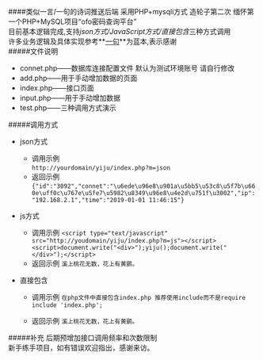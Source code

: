 ####类似一言/一句的诗词推送后端 采用PHP+mysqli方式
造轮子第二次
缅怀第一个PHP+MySQL项目“ofo密码查询平台”  
目前基本逻辑完成,支持*json方式/JavaScript方式/直接包含*三种方式调用  
许多业务逻辑及具体实现参考**[一句](http://yijuzhan.com/)**为蓝本,表示感谢  
#####文件说明
* connet.php——数据库连接配置文件 默认为测试环境账号 请自行修改
* add.php——用于手动增加数据的页面
* index.php——接口页面
* input.php——用于手动增加数据
* test.php——三种调用方式演示

#####调用方式
* json方式  
    *   调用示例  
````http://yourdomain/yiju/index.php?m=json````   
    *   返回示例  
````{"id":"3092","connet":"\u6ede\u96e8\u901a\u5bb5\u53c8\u5f7b\u660e\uff0c\u767e\u5fe7\u5982\u8349\u96e8\u4e2d\u751f\u3002","ip":"192.168.2.1","time":"2019-01-01 11:46:15"}````

* js方式
    * 调用示例
````<script type="text/javascript" src="http://youdomain/yiju/index.php?m=js"></script><script>document.write("<div>");yiju();document.write("</div>");</script>````
    * 返回示例
````溪上桃花无数，花上有黄鹂。````

* 直接包含
    * 调用示例
````在php文件中直接包含index.php 推荐使用include而不是require````
````include 'index.php';````

    * 返回示例
````溪上桃花无数，花上有黄鹂。````

#####补充
后期预增加接口调用频率和次数限制  
新手练手项目，如有错误欢迎指出，感谢来访。


